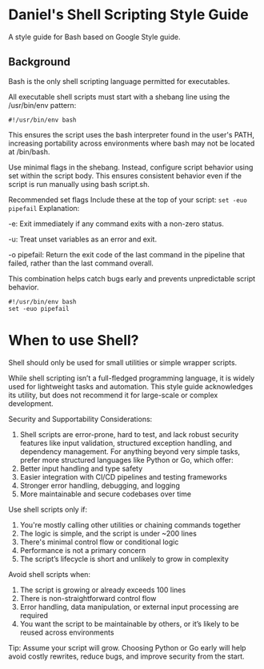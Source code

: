 # Daniel's Shell Scripting Style Guide
A style guide for Bash based on Google Style guide. 

## Background
Bash is the only shell scripting language permitted for executables.

All executable shell scripts must start with a shebang line using the /usr/bin/env pattern:

`#!/usr/bin/env bash`

This ensures the script uses the bash interpreter found in the user's PATH, increasing portability across environments where bash may not be located at /bin/bash.

Use minimal flags in the shebang. Instead, configure script behavior using set within the script body. This ensures consistent behavior even if the script is run manually using bash script.sh.

Recommended set flags
Include these at the top of your script:
`set -euo pipefail`
Explanation:

-e: Exit immediately if any command exits with a non-zero status.

-u: Treat unset variables as an error and exit.

-o pipefail: Return the exit code of the last command in the pipeline that failed, rather than the last command overall.

This combination helps catch bugs early and prevents unpredictable script behavior.

```
#!/usr/bin/env bash
set -euo pipefail
```

# When to use Shell? 
Shell should only be used for small utilities or simple wrapper scripts.

While shell scripting isn’t a full-fledged programming language, it is widely used for lightweight tasks and automation. This style guide acknowledges its utility, but does not recommend it for large-scale or complex development.

Security and Supportability Considerations:
1. Shell scripts are error-prone, hard to test, and lack robust security features like input validation, structured exception handling, and dependency management. For anything beyond very simple tasks, prefer more structured languages like Python or Go, which offer:
2. Better input handling and type safety
3. Easier integration with CI/CD pipelines and testing frameworks
4. Stronger error handling, debugging, and logging
5. More maintainable and secure codebases over time

Use shell scripts only if:
1. You're mostly calling other utilities or chaining commands together
2. The logic is simple, and the script is under ~200 lines
3. There's minimal control flow or conditional logic
4. Performance is not a primary concern
5. The script’s lifecycle is short and unlikely to grow in complexity

Avoid shell scripts when:
1. The script is growing or already exceeds 100 lines
2. There is non-straightforward control flow
3. Error handling, data manipulation, or external input processing are required
4. You want the script to be maintainable by others, or it’s likely to be reused across environments

Tip: 
Assume your script will grow. Choosing Python or Go early will help avoid costly rewrites, reduce bugs, and improve security from the start.
